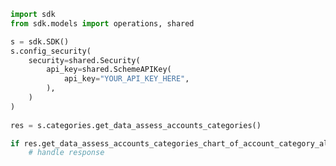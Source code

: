<!-- Start SDK Example Usage -->
```python
import sdk
from sdk.models import operations, shared

s = sdk.SDK()
s.config_security(
    security=shared.Security(
        api_key=shared.SchemeAPIKey(
            api_key="YOUR_API_KEY_HERE",
        ),
    )
)
    
res = s.categories.get_data_assess_accounts_categories()

if res.get_data_assess_accounts_categories_chart_of_account_category_all_ofs is not None:
    # handle response
```
<!-- End SDK Example Usage -->